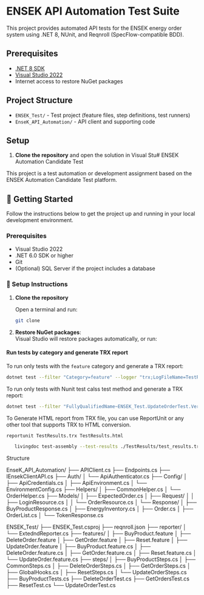﻿# ENSEK API Automation Test Suite

This project provides automated API tests for the ENSEK energy order system using .NET 8, NUnit, and Reqnroll (SpecFlow-compatible BDD).

## Prerequisites

- [.NET 8 SDK](https://dotnet.microsoft.com/download/dotnet/8.0)
- [Visual Studio 2022](https://visualstudio.microsoft.com/vs/)
- Internet access to restore NuGet packages

## Project Structure

- `ENSEK_Test/` - Test project (feature files, step definitions, test runners)
- `EnseK_API_Automation/` - API client and supporting code

## Setup

1. **Clone the repository** and open the solution in Visual Stu# ENSEK Automation Candidate Test

This project is a test automation or development assignment based on the ENSEK Automation Candidate Test platform.

## 🚀 Getting Started

Follow the instructions below to get the project up and running in your local development environment.

### Prerequisites

- Visual Studio 2022
- .NET 6.0 SDK or higher
- Git
- (Optional) SQL Server if the project includes a database

### 🔧 Setup Instructions

1. **Clone the repository**

   Open a terminal and run:

   ```bash
   git clone
2. **Restore NuGet packages**:  
   Visual Studio will restore packages automatically, or run:

   
#### Run tests by category and generate TRX report

To run only tests with the `feature` category and generate a TRX report:
   ```bash
   dotnet test --filter "Category=feature" --logger "trx;LogFileName=TestResults.trx"
   ```

To run only tests with Nunit  test calss test method  and generate a TRX report:	
   ```bash
   dotnet test --filter "FullyQualifiedName~ENSEK_Test.UpdateOrderTest.VerifyUserCanUpdateOrder" --logger "trx;LogFileName=TestResults.trx
   ```

To Generate HTML report from TRX file, you can use ReportUnit or any other tool that supports TRX to HTML conversion.
   ```bash
   reportunit TestResults.trx TestResults.html
```
```bash
   livingdoc test-assembly --test-results ./TestResults/test_results.trx --output ./livingdoc.html
   ```
Structure

EnseK_API_Automation/
├── APIClient.cs
├── Endpoints.cs
├── IEnsekClientAPI.cs
├── Auth/
│   └── ApiAuthenticator.cs
├── Config/
│   ├── ApiCredentials.cs
│   ├── ApiEnvironment.cs
│   └── EnvironmentConfig.cs
├── Helpers/
│   ├── CommonHelper.cs
│   └── OrderHelper.cs
├── Models/
│   ├── ExpectedOrder.cs
│   ├── Request/
│   │   ├── LoginResource.cs
│   │   └── OrderResource.cs
│   └── Response/
│       ├── BuyProductResponse.cs
│       ├── EnergyInventory.cs
│       ├── Order.cs
│       ├── OrderList.cs
│       └── TokenResponse.cs

ENSEK_Test/
├── ENSEK_Test.csproj
├── reqnroll.json
├── reporter/
│   └── ExtedndReporter.cs
├── features/
│   ├── BuyProduct.feature
│   ├── DeleteOrder.feature
│   ├── GetOrder.feature
│   ├── Reset.feature
│   ├── UpdateOrder.feature
│   ├── BuyProduct.feature.cs
│   ├── DeleteOrder.feature.cs
│   ├── GetOrder.feature.cs
│   ├── Reset.feature.cs
│   └── UpdateOrder.feature.cs
├── steps/
│   ├── BuyProductSteps.cs
│   ├── CommonSteps.cs
│   ├── DeleteOrderSteps.cs
│   ├── GetOrderSteps.cs
│   ├── GlobalHooks.cs
│   ├── ResetSteps.cs
│   └── UpdateOrderSteps.cs
├── BuyProductTests.cs
├── DeleteOrderTest.cs
├── GetOrdersTest.cs
├── ResetTest.cs
└── UpdateOrderTest.cs


